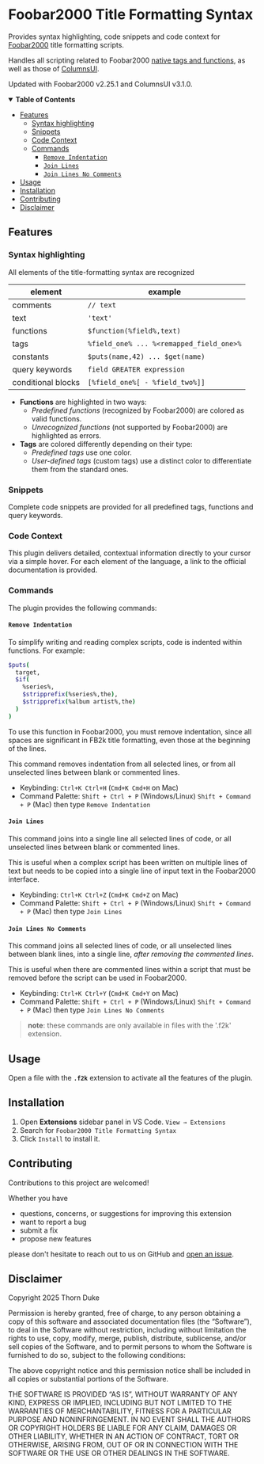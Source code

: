 # Foobar2000 Title Formatting Syntax

Provides syntax highlighting, code snippets and code context for [Foobar2000](https://www.foobar2000.org/) title formatting scripts.

Handles all scripting related to Foobar2000 [native tags and functions](https://wiki.hydrogenaudio.org/index.php?title=Foobar2000:Title_Formatting_Reference#Syntax), as well as those of [ColumnsUI](https://yuo.be/columns-ui).

Updated with Foobar2000 v2.25.1 and ColumnsUI v3.1.0.

<details open>
<summary><strong>Table of Contents</strong></summary>

- [Features](#features)
  - [Syntax highlighting](#syntax-highlighting)
  - [Snippets](#snippets)
  - [Code Context](#code-context)
  - [Commands](#commands)
    - [`Remove Indentation`](#remove-indentation)
    - [`Join Lines`](#join-lines)
    - [`Join Lines No Comments`](#join-lines-no-comments)
- [Usage](#usage)
- [Installation](#installation)
- [Contributing](#contributing)
- [Disclaimer](#disclaimer)
</details>

## Features

### Syntax highlighting

All elements of the title-formatting syntax are recognized

| element            | example                                  |
| ------------------ | ---------------------------------------- |
| comments           | `// text`                                |
| text               | `'text'`                                 |
| functions          | `$function(%field%,text)`                |
| tags               | `%field_one% ... %<remapped_field_one>%` |
| constants          | `$puts(name,42) ... $get(name)`          |
| query keywords     | `field GREATER expression`               |
| conditional blocks | `[%field_one%[ - %field_two%]]`          |

- **Functions** are highlighted in two ways:
  - _Predefined functions_ (recognized by Foobar2000) are colored as valid functions.
  - _Unrecognized functions_ (not supported by Foobar2000) are highlighted as errors.
- **Tags** are colored differently depending on their type:
  - _Predefined tags_ use one color.
  - _User-defined tags_ (custom tags) use a distinct color to differentiate them from the standard ones.

### Snippets

Complete code snippets are provided for all predefined tags, functions and query keywords.

### Code Context

This plugin delivers detailed, contextual information directly to your cursor via a simple hover. For each element of the language, a link to the official documentation is provided.

### Commands

The plugin provides the following commands:

#### `Remove Indentation`

To simplify writing and reading complex scripts, code is indented within functions. For example:

```sh
$puts(
  target,
  $if(
    %series%,
    $stripprefix(%series%,the),
    $stripprefix(%album artist%,the)
  )
)
```

To use this function in Foobar2000, you must remove indentation, since all spaces are significant in FB2k title formatting, even those at the beginning of the lines.

This command removes indentation from all selected lines, or from all unselected lines between blank or commented lines.

- Keybinding: `Ctrl+K Ctrl+H` (`Cmd+K Cmd+H` on Mac)
- Command Palette: `Shift + Ctrl + P` (Windows/Linux) `Shift + Command + P` (Mac) then type `Remove Indentation`

#### `Join Lines`

This command joins into a single line all selected lines of code, or all unselected lines between blank or commented lines.

This is useful when a complex script has been written on multiple lines of text but needs to be copied into a single line of input text in the Foobar2000 interface.

- Keybinding: `Ctrl+K Ctrl+Z` (`Cmd+K Cmd+Z` on Mac)
- Command Palette: `Shift + Ctrl + P` (Windows/Linux) `Shift + Command + P` (Mac) then type `Join Lines`

#### `Join Lines No Comments`

This command joins all selected lines of code, or all unselected lines between blank lines, into a single line, _after removing the commented lines_.

This is useful when there are commented lines within a script that must be removed before the script can be used in Foobar2000.

- Keybinding: `Ctrl+K Ctrl+Y` (`Cmd+K Cmd+Y` on Mac)
- Command Palette: `Shift + Ctrl + P` (Windows/Linux) `Shift + Command + P` (Mac) then type `Join Lines No Comments`

> **note**: these commands are only available in files with the '.f2k' extension.

## Usage

Open a file with the **`.f2k`** extension to activate all the features of the plugin.

## Installation

1. Open **Extensions** sidebar panel in VS Code. `View → Extensions`
2. Search for `Foobar2000 Title Formatting Syntax`
3. Click `Install` to install it.

## Contributing

Contributions to this project are welcomed!

Whether you have

- questions, concerns, or suggestions for improving this extension
- want to report a bug
- submit a fix
- propose new features

please don't hesitate to reach out to us on GitHub and
[open an issue](https://github.com/ThornDuke/fb2k-title-format/issues).

## Disclaimer

Copyright 2025 Thorn Duke

Permission is hereby granted, free of charge, to any person obtaining a copy of this software and
associated documentation files (the “Software”), to deal in the Software without restriction,
including without limitation the rights to use, copy, modify, merge, publish, distribute,
sublicense, and/or sell copies of the Software, and to permit persons to whom the Software is
furnished to do so, subject to the following conditions:

The above copyright notice and this permission notice shall be included in all copies or substantial
portions of the Software.

THE SOFTWARE IS PROVIDED “AS IS”, WITHOUT WARRANTY OF ANY KIND, EXPRESS OR IMPLIED, INCLUDING BUT
NOT LIMITED TO THE WARRANTIES OF MERCHANTABILITY, FITNESS FOR A PARTICULAR PURPOSE AND
NONINFRINGEMENT. IN NO EVENT SHALL THE AUTHORS OR COPYRIGHT HOLDERS BE LIABLE FOR ANY CLAIM, DAMAGES
OR OTHER LIABILITY, WHETHER IN AN ACTION OF CONTRACT, TORT OR OTHERWISE, ARISING FROM, OUT OF OR IN
CONNECTION WITH THE SOFTWARE OR THE USE OR OTHER DEALINGS IN THE SOFTWARE.
